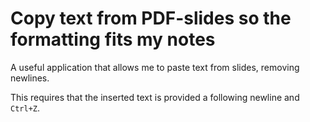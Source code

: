 # Copy text from PDF-slides so the formatting fits my notes
A useful application that allows me to paste text from slides, removing newlines.

This requires that the inserted text is provided a following newline and ```Ctrl+Z```.
